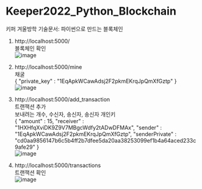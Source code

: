 # Keeper2022_Python_Blockchain
키퍼 겨울방학 기술문서: 파이썬으로 만드는 블록체인

1. http://localhost:5000/  
블록체인 확인  
![image](https://user-images.githubusercontent.com/68144657/155150353-19e4f72e-135f-498a-a1bc-bbbf27877f20.png)

2. http://localhost:5000/mine  
채굴  
    {
        "private_key" : "1EqApkWCawAdsj2F2pkmEKrqJpQmXfGztp"
    }  
![image](https://user-images.githubusercontent.com/68144657/155150828-5465f6f4-23a7-4257-9d1d-178061130d49.png)

3. http://localhost:5000/add_transaction  
트랜잭션 추가  
보내려는 개수, 수신자, 송신자, 송신자 개인키  
    {
        "amount"     : 15,
        "receiver"   : "1HXHfqXviDK9Z9V7MBgcWdfy2tADwDFMAx",
        "sender"     : "1EqApkWCawAdsj2F2pkmEKrqJpQmXfGztp",
        "senderPrivate" : "cd0aa9856147b6c5b4ff2b7dfee5da20aa38253099ef1b4a64aced233c9afe29"
    }  
![image](https://user-images.githubusercontent.com/68144657/155151125-f8e3ee6d-e67c-4aaa-a9b7-88bcde74af2d.png)

4. http://localhost:5000/transactions  
트랜잭션 확인  
![image](https://user-images.githubusercontent.com/68144657/155151209-46a173fd-a647-4a2e-b5e7-2ac023df248f.png)
